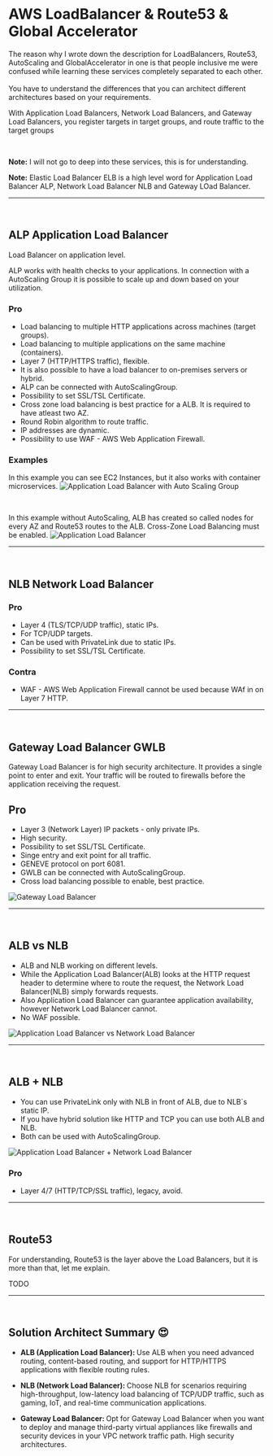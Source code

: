 # AWS LoadBalancer & Route53 & Global Accelerator

The reason why I wrote down the description for LoadBalancers, Route53, AutoScaling and GlobalAccelerator in one is that people inclusive me were confused while learning these services completely separated to each other.
<br><br>
You have to understand the differences that you can architect different architectures based on your requirements.
<br>

With Application Load Balancers, Network Load Balancers, and Gateway Load Balancers, you register targets in target groups, and route traffic to the target groups

<br>

**Note:** I will not go to deep into these services, this is for understanding.

**Note:** Elastic Load Balancer ELB is a high level word for Application Load Balancer ALP, Network Load Balancer NLB and Gateway LOad Balancer.

___
<br>

## ALP Application Load Balancer
Load Balancer on application level.

ALP works with health checks to your applications. In connection with a AutoScaling Group it is possible to scale up and down based on your utilization.<br>

### Pro
- Load balancing to multiple HTTP applications across machines (target groups).
- Load balancing to multiple applications on the same machine (containers).
- Layer 7 (HTTP/HTTPS traffic), flexible.
- It is also possible to have a load balancer to on-premises servers or hybrid.
- ALP can be connected with AutoScalingGroup.
- Possibility to set SSL/TSL Certificate.
- Cross zone load balancing is best practice for a ALB. It is required to have atleast two AZ.
- Round Robin algorithm to route traffic. 
- IP addresses are dynamic.
- Possibility to use WAF - AWS Web Application Firewall.

### Examples

In this example you can see EC2 Instances, but it also works with container microservices.
![Application Load Balancer with Auto Scaling Group](./draws/ALB-ASG.png)

<br>

In this example without AutoScaling, ALB has created so called nodes for every AZ and Route53 routes to the ALB. Cross-Zone Load Balancing must be enabled.
![Application Load Balancer](./draws/ALB.png)

---
<br>

## NLB Network Load Balancer

### Pro
- Layer 4 (TLS/TCP/UDP traffic), static IPs.
- For TCP/UDP targets.
- Can be used with PrivateLink due to static IPs.
- Possibility to set SSL/TSL Certificate.

### Contra
- WAF - AWS Web Application Firewall cannot be used because WAf in on Layer 7 HTTP.

___
<br>

## Gateway Load Balancer GWLB
Gateway Load Balancer is for high security architecture. It provides a single point to enter and exit. Your traffic will be routed to firewalls before the application receiving the request. 

## Pro
- Layer 3 (Network Layer) IP packets - only private IPs.
- High security.
- Possibility to set SSL/TSL Certificate.
- Singe entry and exit point for all traffic.
- GENEVE protocol on port 6081.
- GWLB can be connected with AutoScalingGroup.
- Cross load balancing possible to enable, best practice.

![Gateway Load Balancer](./draws/gwlb.png)

---
<br>

## ALB vs NLB

- ALB and NLB working on different levels.
- While the Application Load Balancer(ALB) looks at the HTTP request header to determine where to route the request, the Network Load Balancer(NLB) simply forwards requests.
- Also Application Load Balancer can guarantee application availability, however Network Load Balancer cannot.
- No WAF possible.

![Application Load Balancer vs Network Load Balancer](./draws/ALBvsNLB.png)

---
<br>

## ALB + NLB

- You can use PrivateLink only with NLB in front of ALB, due to NLB´s static IP.
- If you have hybrid solution like HTTP and TCP you can use both ALB and NLB.
- Both can be used with AutoScalingGroup.

![Application Load Balancer + Network Load Balancer](./draws/ALB_NLB.png)

### Pro
- Layer 4/7 (HTTP/TCP/SSL traffic), legacy, avoid.

---
<br>

## Route53
For understanding, Route53 is the layer above the Load Balancers, but it is more than that, let me explain.

TODO

---
<br>


## Solution Architect Summary 😍

- <b>ALB (Application Load Balancer): </b>Use ALB when you need advanced routing, content-based routing, and support for HTTP/HTTPS applications with flexible routing rules.

- <b>NLB (Network Load Balancer): </b>Choose NLB for scenarios requiring high-throughput, low-latency load balancing of TCP/UDP traffic, such as gaming, IoT, and real-time communication applications.

- <b>Gateway Load Balancer: </b>Opt for Gateway Load Balancer when you want to deploy and manage third-party virtual appliances like firewalls and security devices in your VPC network traffic path. High security architectures.